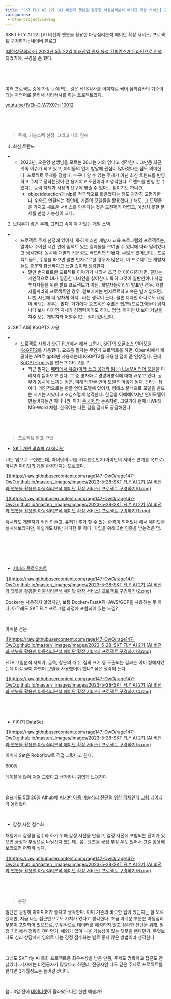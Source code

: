 ```yaml
---
title: "SKT FLY AI 2기 [AI 비전과 챗봇을 활용한 아동심리분석 에이닷 확장 서비스] 프로젝트 구경하기"
categories:
 - Otherprojectviewing
---
```

#SKT FLY AI 2기 [AI 비전과 챗봇을 활용한 아동심리분석 에이닷 확장 서비스] 프로젝트 구경하기 : 네이버 블로그








[[대한상공회의소] 2023년 5월 22일 미래산업 인재 육성 컨퍼런스가 온라인으로 진행](https://www.skttechacademy.com/nonmember/flyAi/flyAiProjectReviewDetail)되었기에, 구경을 좀 했다.

​

​

여러 프로젝트 중에 가장 눈에 띄는 것은 HTS검사를 이미지로 찍어 심리검사의 기준이 되는 자연어로 분리해 심리검사를 하는 프로젝트였다.

[youtu.be/1VEk-D\_W7X0?t=10012](https://youtu.be/1VEk-D_W7X0?t=10012)





 











​​

​





 



> 
> 주제, 기술스택 선정, 그리고 나의 견해
> 
> 
> 









1. 최신 트렌드

* + 2023년, 오은영 선생님을 모르는 20대는 거의 없다고 생각한다. 그만큼 최근 계속 이슈가 되고 있고, 아이들의 인지 발달에 관심이 많아졌다는 점도 의미한다. 프로젝트 주제를 정할때, 누구나 할 수 있는 주제가 아닌 최신 트렌드를 반영하고 주제로 정하는것이 큰 용기이고 도전이라고 생각한다. 트렌드를 반영 할 수 있다는 능력 자체가 시장의 요구에 맞출 수 있다는 점이기도 하니깐.
	+ objectdetection과 nlp를 적극적으로 활용했다는 점도 굉장히 고평가한다. 위와도 연결되는 점인데, 기존의 모델들을 활용했다고 해도, 그 모델들을 가지고 새로운 서비스를 만든다는 것은 도전하기 어렵고, 예상치 못한 문제를 만날 가능성이 크다.

2. 보여주기 좋은 주제, 그리고 속이 꽉 차있는 개발 스택

* + 프로젝트 주제 선정에 있어서, 특히 이러한 개발자 교육 프로그램의 프로젝트는, 얼마나 주어진 시간 안에 임팩트 있는 결과물을 보여줄 수 있냐에 따라 달려있다고 생각한다. 동시에 개발의 전문성도 빠뜨리면 안됀다. 수많은 있어보이는 프로젝트들도, 뚜껑을 따보면 말만 번지르르한 경우가 많은데, 이 프로젝트는 개발자들도 충분히 참신하다고 느낄 것이라 생각한다.
	+ 말만 번지르르한 프로젝트 이야기가 나와서 조금 더 이야기하자면, 필자는 개인적으로 UI가 깔끔한 디자인을 싫어한다. 특히 그것이 일반인이나 사업 투자자들을 위한 발표 프로젝트가 아닌, 개발자들끼리의 발표인 경우. 개발자들끼리의 프로젝트인 경우, 겉보기에는 번지르르하고 속은 별거 없으면.. UI할 시간에 더 알차게 하지.. 라는 생각이 든다. 물론 디자인 하나로도 세상이 바뀌는 경우는 많다. 거기에다 요즈음은 수많은 앱/웹/프로그램들이 넘쳐나다 보니 디자인 자체가 경쟁력이기도 하지.. 암암. 하지만 UI보다 커널을 자주 보는 개발자라 어쩔수 없는 점이 있나보다.

3. SKT AI의 KoGPT2 사용

* + 프로젝트 자체가 SKT FLY에서 해서 그런지, SKT의 오픈소스 언어모델 [KoGPT2](https://www.google.com/search?q=kogpt2&oq=kogpt2&aqs=chrome.0.69i59j69i64j69i60l2.2872j0j9&sourceid=chrome&ie=UTF-8)를 사용했다. 요즈음 필자는 무언가 프로젝트를 하면, OpenAI에서 제공하는 API로 gpt3만 사용하는데 KoGPT2를 사용한 점이 좀 인상깊다. 근데 [KoGPT-Trinity](https://huggingface.co/skt/ko-gpt-trinity-1.2B-v0.5)를 안쓰고 GPT2를..?
	+ 최근 필자는 [메타에서 유출(이라 쓰고 공개라 읽는) LLaMA 언어 모델](https://www.apple-economy.com/news/articleView.html?idxno=71440)을 이리저리 뜯어보고 있다. 그 중 양자화로 경량화방식에 대해 배우고 있다. 공부와 동시에 느끼는 점은, 미래의 한글 언어 모델은 어떻게 될까..? 라는 점이다. 개인적으로는 한글 언어 모델에 있어서, 형태소 분석으로 모델을 만드는 시기는 지났다고 조심스럽게 생각한다. 한글을 이해해야지만 언어모델이 만들어지는건 아니니깐. 마지 [중국어 방](https://namu.wiki/w/%EC%A4%91%EA%B5%AD%EC%96%B4%20%EB%B0%A9) 논증처럼. 그렇기에 현재 HWP와 MS-Word 처럼. 한국어는 다른 길을 갈지도 궁금해진다.

​​

​





 



> 
> 프로젝트 발표 관련
> 
> 
> 









* [SKT 개인 맞춤형 AI 에이닷](https://namu.wiki/w/%EC%97%90%EC%9D%B4%EB%8B%B7(SK%ED%85%94%EB%A0%88%EC%BD%A4))

UI는 앱으로 구현했는데, 아이닷의 UI를 카피한것인지(아이닷의 서비스 연계를 목표로) 아니면 아이닷의 개발 환경인지는 모르겠다.





 



[![](https://raw.githubusercontent.com/rage147-OwO/rage147-OwO.github.io/master/_images/images/2023-5-28-SKT FLY AI 2기 [AI 비전과 챗봇을 활용한 아동심리분석 에이닷 확장 서비스] 프로젝트 구경하기/0.png)](#)








[![](https://raw.githubusercontent.com/rage147-OwO/rage147-OwO.github.io/master/_images/images/2023-5-28-SKT FLY AI 2기 [AI 비전과 챗봇을 활용한 아동심리분석 에이닷 확장 서비스] 프로젝트 구경하기/1.png)](#)








혹시라도 개발자가 직접 만들고, 유저가 추가 할 수 있는 환경이 되어있나 해서 에이닷을 설치해보았지만, 아쉽게도 UI만 카피한 듯 하다. 가입을 위해 3번 인증을 받는것은 덤.

​

​

​

* [서비스 플로우차트](https://youtu.be/1VEk-D_W7X0?t=10051)





 



[![](https://raw.githubusercontent.com/rage147-OwO/rage147-OwO.github.io/master/_images/images/2023-5-28-SKT FLY AI 2기 [AI 비전과 챗봇을 활용한 아동심리분석 에이닷 확장 서비스] 프로젝트 구경하기/2.png)](#)








Docker는 사용하지 않았지만, 보통 Docker+FastAPI+AWS/GCP을 사용하는 듯 하다. 아무래도 SKT FLY 프로그램 과정에 포함되어 있는 느낌?

​

아쉬운 점은





 



[![](https://raw.githubusercontent.com/rage147-OwO/rage147-OwO.github.io/master/_images/images/2023-5-28-SKT FLY AI 2기 [AI 비전과 챗봇을 활용한 아동심리분석 에이닷 확장 서비스] 프로젝트 구경하기/3.png)](#)








HTP 그림분석 자체가, 굴뚝, 창문의 개수, 집의 크기 등 도출되는 결과는 이미 정해져있는데 이걸 굳이 자연어 모델을 사용했어야 했나? 싶은 생각이 든다.





 



[![](https://raw.githubusercontent.com/rage147-OwO/rage147-OwO.github.io/master/_images/images/2023-5-28-SKT FLY AI 2기 [AI 비전과 챗봇을 활용한 아동심리분석 에이닷 확장 서비스] 프로젝트 구경하기/4.png)](#)








​

​

* 이미지 DataSet





 



[![](https://raw.githubusercontent.com/rage147-OwO/rage147-OwO.github.io/master/_images/images/2023-5-28-SKT FLY AI 2기 [AI 비전과 챗봇을 활용한 아동심리분석 에이닷 확장 서비스] 프로젝트 구경하기/5.png)](#)








이미지 Set은 Roboflow로 직접 그렸다고 한다.

600장

테이블에 앉아 저걸 그렸다고 생각하니 귀엽게 느껴진다

​

슬프게도 5월 26일 AIhub에 [AI기반 아동 미술심리 진단을 위한 객체인식 그림 데이터](https://www.aihub.or.kr/aihubdata/data/view.do?currMenu=&topMenu=&aihubDataSe=ty&dataSetSn=71399)가 올라왔다

​

* 감정 사전 점수화

채팅에서 감정을 점수화 하기 위해 감정 사전을 만들고, 감정 사전에 포함되는 단어가 있으면 긍정과 부정으로 나눠진다 했는데.. 음.. 요즈음 긍정 부정 AI도 있어서 그걸 활용해보았으면 어떨까 싶다.





 



[![](https://raw.githubusercontent.com/rage147-OwO/rage147-OwO.github.io/master/_images/images/2023-5-28-SKT FLY AI 2기 [AI 비전과 챗봇을 활용한 아동심리분석 에이닷 확장 서비스] 프로젝트 구경하기/6.png)](#)








​

​





 



> 
> 총평
> 
> 
> 









일단은 굉장히 아이디어가 좋다고 생각한다. 이미 기존의 비슷한 앱이 있는지는 잘 모르겠지만, 지금 나온 접근만으로도 가치가 있다고 생각한다. 조금 아쉬운 부분은 아동심리부분이 포함되어 있으므로, 인위적으로 데이터를 해석하지 않고 정확한 진단을 위해, 일정 거리에서 정확히 잰다던가, 예외가 많이 나올 가능성이 있는 챗봇을 뺀다던가. 무엇보다도 심리 상담에서 임의로 나눈 감정 점수화는 별로 좋지 않은 방법이라 생각한다.

​

그래도 SKT fly AI 특화 프로젝트중 최우수상을 받은 만큼, 주제도 명확하고 접근도 괜찮았다. 기사에는 비전공자가 많았다고 하던데, 전공자인 나도 같은 주제로 프로젝트를 한다면 3개월정도는 들어갈것이다.

​

음.. 3일 전에 [데이터셋](https://www.aihub.or.kr/aihubdata/data/view.do?currMenu=&topMenu=&aihubDataSe=ty&dataSetSn=71399)이 올라왔으니깐 한번 해볼까?

​





 

